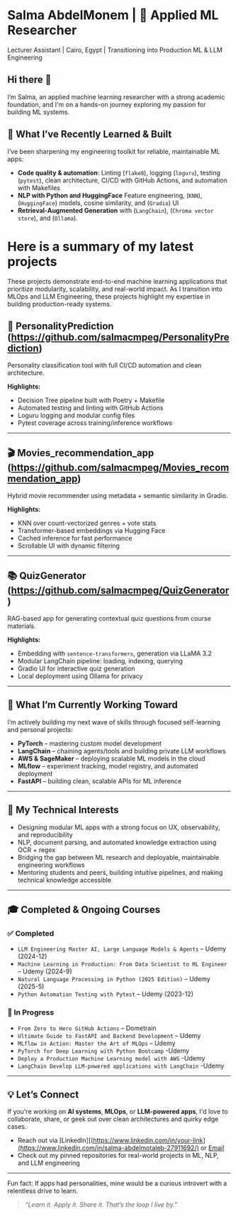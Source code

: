 
# Salma AbdelMonem | 🧪 Applied ML Researcher

Lecturer Assistant | Cairo, Egypt | Transitioning into Production ML & LLM Engineering

## Hi there 👋

I’m Salma, an applied machine learning researcher with a strong academic foundation, and I'm on a hands-on journey exploring my passion for building ML systems.

## 🔧 What I’ve Recently Learned & Built

I’ve been sharpening my engineering toolkit for reliable, maintainable ML apps:

- **Code quality & automation**: Linting (`flake8`), logging (`loguru`), testing (`pytest`), clean architecture, CI/CD with GitHub Actions, and automation with Makefiles
- **NLP with Python and HuggingFace** Feature engineering, (`KNN`), (`HuggingFace`) models, cosine similarity, and  (`Gradio`) UI
- **Retrieval-Augmented Generation** with (`LangChain`), (`Chroma vector store`), and (`Ollama`).

# Here is a summary of my latest projects
These projects demonstrate end-to-end machine learning applications that prioritize modularity, scalability, and real-world impact. As I transition into MLOps and LLM Engineering, these projects highlight my expertise in building production-ready systems.

## 🧠 PersonalityPrediction  (https://github.com/salmacmpeg/PersonalityPrediction)
Personality classification tool with full CI/CD automation and clean architecture.

**Highlights:**
- Decision Tree pipeline built with Poetry + Makefile
- Automated testing and linting with GitHub Actions
- Loguru logging and modular config files
- Pytest coverage across training/inference workflows

---

## 🎬 Movies_recommendation_app (https://github.com/salmacmpeg/Movies_recommendation_app)  
Hybrid movie recommender using metadata + semantic similarity in Gradio.

**Highlights:**
- KNN over count-vectorized genres + vote stats
- Transformer-based embeddings via Hugging Face
- Cached inference for fast performance
- Scrollable UI with dynamic filtering

---
## 📚 QuizGenerator (https://github.com/salmacmpeg/QuizGenerator)
RAG-based app for generating contextual quiz questions from course materials.

**Highlights:**
- Embedding with `sentence-transformers`, generation via LLaMA 3.2
- Modular LangChain pipeline: loading, indexing, querying
- Gradio UI for interactive quiz generation
- Local deployment using Ollama for privacy

---
## 🚀 What I’m Currently Working Toward

I’m actively building my next wave of skills through focused self-learning and personal projects:

-  **PyTorch** – mastering custom model development
-  **LangChain** – chaining agents/tools and building private LLM workflows
-  **AWS & SageMaker** – deploying scalable ML models in the cloud
-  **MLflow** – experiment tracking, model registry, and automated deployment
-  **FastAPI** – building clean, scalable APIs for ML inference
---

## 🎯 My Technical Interests

- Designing modular ML apps with a strong focus on UX, observability, and reproducibility
- NLP, document parsing, and automated knowledge extraction using OCR + regex
- Bridging the gap between ML research and deployable, maintainable engineering workflows
- Mentoring students and peers, building intuitive pipelines, and making technical knowledge accessible

---
## 🎓 Completed & Ongoing Courses

### ✅ Completed
- `LLM Engineering Master AI, Large Language Models & Agents` – Udemy (2024-12)
- `Machine Learning in Production: From Data Scientist to ML Engineer` – Udemy (2024-9)
- `Natural Language Processing in Python (2025 Edition)` – Udemy (2025-5)
- `Python Automation Testing with Pytest` – Udemy (2023-12)

### 🚧 In Progress
- `From Zero to Hero GitHub Actions` – Dometrain
- `Ultimate Guide to FastAPI and Backend Development` – Udemy
- `MLflow in Action: Master the Art of MLOps` – Udemy 
- `PyTorch for Deep Learning with Python Bootcamp` -Udemy
- `Deploy a Production Machine Learning model with AWS` -Udemy
- `LangChain Develop LLM-powered applications with LangChain` -Udemy
---


## 💡 Let’s Connect

If you're working on **AI systems**, **MLOps**, or **LLM-powered apps**, I'd love to collaborate, share, or geek out over clean architectures and quirky edge cases.

- Reach out via [LinkedIn][(https://www.linkedin.com/in/your-link](https://www.linkedin.com/in/salma-abdelmotaleb-27911692/) or [Email](salmacmpeg@gmail.com)
- Check out my pinned repositories for real-world projects in ML, NLP, and LLM engineering

---
Fun fact: If apps had personalities, mine would be a curious introvert with a relentless drive to learn.
> _“Learn it. Apply it. Share it. That’s the loop I live by.”_
